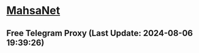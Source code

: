 
# [MahsaNet](https://t.me/mahsa_net)
## Free Telegram Proxy (Last Update: 2024-08-06 19:39:26)

    
